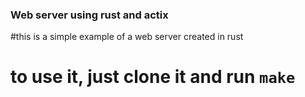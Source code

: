 ### Web server using rust and actix

#this is a simple example of a web server created in rust

# to use it, just clone it and run `make`
